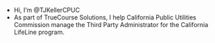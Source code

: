 - Hi, I’m @TJKellerCPUC
- As part of TrueCourse Solutions, I help California Public Utilities Commission manage the Third Party Administrator for the California LifeLine program.

<!---
TJKellerCPUC/TJKellerCPUC is a ✨ special ✨ repository because its `README.md` (this file) appears on your GitHub profile.
You can click the Preview link to take a look at your changes.
--->
